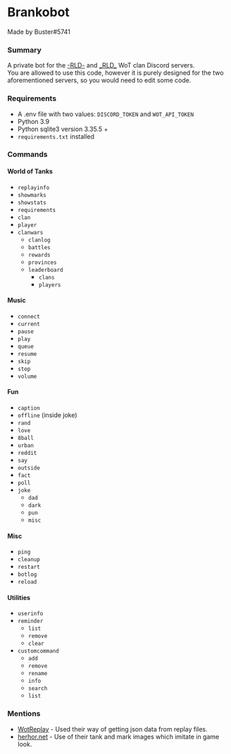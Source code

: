 # Brankobot
Made by Buster#5741

### Summary
A private bot for the [-RLD-](https://eu.wargaming.net/clans/wot/500075680/) and [\_RLD\_](https://eu.wargaming.net/clans/wot/500018519/) WoT clan Discord servers.  
You are allowed to use this code, however it is purely designed for the two aforementioned servers, so you would need to edit some code.

### Requirements
* A .env file with two values: `DISCORD_TOKEN` and `WOT_API_TOKEN`
* Python 3.9
* Python sqlite3 version 3.35.5 +
* `requirements.txt` installed

### Commands

#### World of Tanks
* `replayinfo`
* `showmarks`
* `showstats`
* `requirements`
* `clan`
* `player`
* `clanwars`
  - `clanlog`
  - `battles`
  - `rewards`
  - `provinces`
  - `leaderboard`
    - `clans`
    - `players`

#### Music
* `connect`
* `current`
* `pause`
* `play`
* `queue`
* `resume`
* `skip`
* `stop`
* `volume`

#### Fun
* `caption`
* `offline` (inside joke)
* `rand`
* `love`
* `8ball`
* `urban`
* `reddit`
* `say`
* `outside`
* `fact`
* `poll`
* `joke`
  - `dad`
  - `dark`
  - `pun`
  - `misc`

#### Misc
* `ping`
* `cleanup`
* `restart`
* `botlog`
* `reload`

#### Utilities
* `userinfo`
* `reminder`
  - `list`
  - `remove`
  - `clear`
* `customcommand`
  - `add`
  - `remove`
  - `rename`
  - `info`
  - `search`
  - `list`


### Mentions
* [WotReplay](https://pypi.org/project/wotreplay/) - Used their way of getting json data from replay files.
* [herhor.net](https://herhor.net/wot/) - Use of their tank and mark images which imitate in game look.
